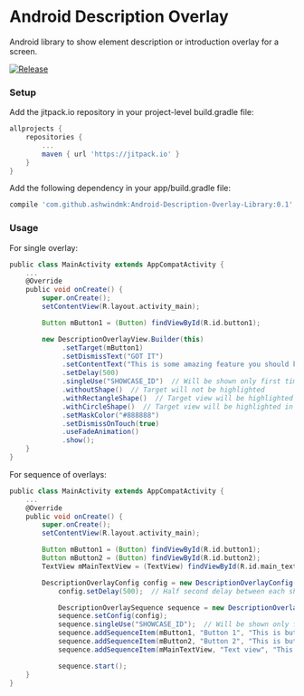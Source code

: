 # Android Description Overlay

Android library to show element description or introduction overlay for a screen.

[![Release](https://jitpack.io/v/ashwindmk/Android-Description-Overlay-Library.svg)](https://jitpack.io/#ashwindmk/Android-Description-Overlay-Library)

### Setup

Add the jitpack.io repository in your project-level build.gradle file:
```gradle
allprojects {
    repositories {
        ...
        maven { url 'https://jitpack.io' }
    }
}
```

Add the following dependency in your app/build.gradle file:
```gradle
compile 'com.github.ashwindmk:Android-Description-Overlay-Library:0.1'
```

### Usage

For single overlay:
```gradle
public class MainActivity extends AppCompatActivity {
    ...
    @Override
    public void onCreate() {
        super.onCreate();
        setContentView(R.layout.activity_main);

        Button mButton1 = (Button) findViewById(R.id.button1);

        new DescriptionOverlayView.Builder(this)
             .setTarget(mButton1)
             .setDismissText("GOT IT")
             .setContentText("This is some amazing feature you should know about")
             .setDelay(500)
             .singleUse("SHOWCASE_ID")  // Will be shown only first time
             .withoutShape()  // Target will not be highlighted
             .withRectangleShape()  // Target view will be highlighted in rectangle
             .withCircleShape()  // Target view will be highlighted in circle
             .setMaskColor("#888888")
             .setDismissOnTouch(true)
             .useFadeAnimation()
             .show();
    }
}
```

For sequence of overlays:
```gradle
public class MainActivity extends AppCompatActivity {
    ...
    @Override
    public void onCreate() {
        super.onCreate();
        setContentView(R.layout.activity_main);

        Button mButton1 = (Button) findViewById(R.id.button1);
        Button mButton2 = (Button) findViewById(R.id.button2);
        TextView mMainTextView = (TextView) findViewById(R.id.main_text);

        DescriptionOverlayConfig config = new DescriptionOverlayConfig();
            config.setDelay(500);  // Half second delay between each showcase view

            DescriptionOverlaySequence sequence = new DescriptionOverlaySequence(this);
            sequence.setConfig(config);
            sequence.singleUse("SHOWCASE_ID");  // Will be shown only first time
            sequence.addSequenceItem(mButton1, "Button 1", "This is button one", "GOT IT");
            sequence.addSequenceItem(mButton2, "Button 2", "This is button two", "GOT IT");
            sequence.addSequenceItem(mMainTextView, "Text view", "This is a text view", "DONE");

            sequence.start();
    }
}
```
